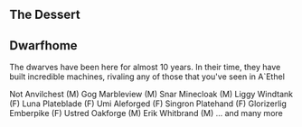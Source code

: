 ## The Dessert

## Dwarfhome

The dwarves have been here for almost 10 years. In their time, they have built incredible machines, rivaling any of those that you've seen in A`Ethel

Not Anvilchest (M)
Gog Marbleview (M)
Snar Minecloak (M)
Liggy Windtank (F)
Luna Plateblade (F)
Umi Aleforged (F)
Singron Platehand (F)
Glorizerlig Emberpike (F)
Ustred Oakforge (M)
Erik Whitbrand (M)
... and many more